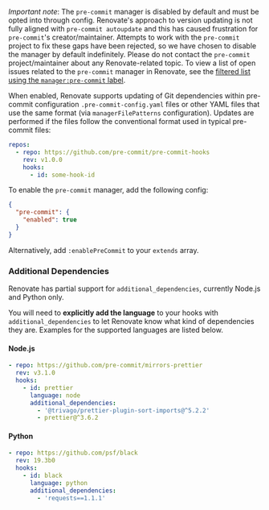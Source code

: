_Important note_: The `pre-commit` manager is disabled by default and must be opted into through config.
Renovate's approach to version updating is not fully aligned with `pre-commit autoupdate` and this has caused frustration for `pre-commit`'s creator/maintainer.
Attempts to work with the `pre-commit` project to fix these gaps have been rejected, so we have chosen to disable the manager by default indefinitely.
Please do not contact the `pre-commit` project/maintainer about any Renovate-related topic.
To view a list of open issues related to the `pre-commit` manager in Renovate, see the [filtered list using the `manager:pre-commit` label](https://github.com/renovatebot/renovate/issues?q=is%3Aissue+is%3Aopen+sort%3Aupdated-desc+label%3Amanager%3Apre-commit).

When enabled, Renovate supports updating of Git dependencies within pre-commit configuration `.pre-commit-config.yaml` files or other YAML files that use the same format (via `managerFilePatterns` configuration).
Updates are performed if the files follow the conventional format used in typical pre-commit files:

```yaml
repos:
  - repo: https://github.com/pre-commit/pre-commit-hooks
    rev: v1.0.0
    hooks:
      - id: some-hook-id
```

To enable the `pre-commit` manager, add the following config:

```json
{
  "pre-commit": {
    "enabled": true
  }
}
```

Alternatively, add `:enablePreCommit` to your `extends` array.

### Additional Dependencies

Renovate has partial support for `additional_dependencies`, currently Node.js and Python only.

You will need to **explicitly add the language** to your hooks with `additional_dependencies` to let Renovate know
what kind of dependencies they are. Examples for the supported languages are listed below.

#### Node.js

```yaml
- repo: https://github.com/pre-commit/mirrors-prettier
  rev: v3.1.0
  hooks:
    - id: prettier
      language: node
      additional_dependencies:
        - '@trivago/prettier-plugin-sort-imports@^5.2.2'
        - prettier@^3.6.2
```

#### Python

```yaml
- repo: https://github.com/psf/black
  rev: 19.3b0
  hooks:
    - id: black
      language: python
      additional_dependencies:
        - 'requests==1.1.1'
```
